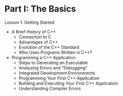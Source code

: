 # Part I: The Basics

Lesson 1: Getting Started
- A Brief History of C++
	- Connection to C
	- Advantages of C++
	- Evolution of the C++ Standard
	- Who Uses Programs Written in C++?
- Programming a C++ Application
	- Steps to Generating an Executable
	- Analyzing Errors and "Debugging"
	- Integrated Development Environments
	- Programming Your First C++ Application
	- Building and Executing Your First C++ Application 
	- Understanding Compiler Errors 